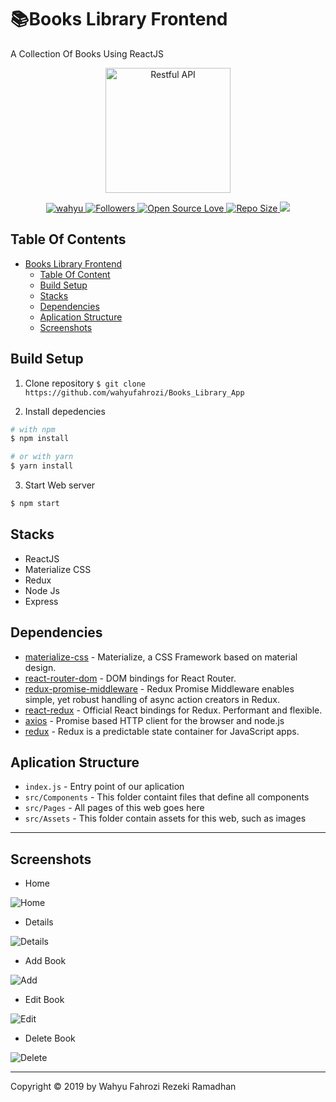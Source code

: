# 📚Books Library Frontend

A Collection Of Books Using ReactJS

<p align="center">
  <a href="https://nodejs.org/">
    <img title="Restful API" height='200' src="https://cdn4.iconfinder.com/data/icons/logos-3/600/React.js_logo-512.png">
  </a>
</p>
<p align="center">
    <a href="#">
    <img alt="wahyu" src="https://img.shields.io/david/dev/wahyufahrozi/FrontEndReact">
  </a>
  <a href="https://github.com/iyansr?tab=followers">
    <img title="Followers" src="https://img.shields.io/github/followers/wahyufahrozi?style=social">
  </a>
  <a href="#">
    <img title="Open Source Love" src="https://badges.frapsoft.com/os/v1/open-source.svg?v=102">
  </a>
  <a href="#">
    <img title="Repo Size" src="https://img.shields.io/github/repo-size/wahyufahrozi/FrontEndReact">
  </a>
  <a href="https://github.com/prettier/prettier"><img src="https://img.shields.io/badge/styled_with-prettier-ff69b4.svg"></a>
</p>

## Table Of Contents

- [Books Library Frontend](#novel-library-frontend)
  - [Table Of Content](#table-of-content)
  - [Build Setup](#build-setup)
  - [Stacks](#stacks)
  - [Dependencies](#dependencies)
  - [Aplication Structure](#aplication-Structure)
  - [Screenshots](#screenshots)

## Build Setup

1. Clone repository
   `$ git clone https://github.com/wahyufahrozi/Books_Library_App`

2. Install depedencies

```bash
# with npm
$ npm install

# or with yarn
$ yarn install
```

3. Start Web server

```bash
$ npm start
```

## Stacks

- ReactJS
- Materialize CSS
- Redux
- Node Js
- Express

## Dependencies

- [materialize-css](https://www.npmjs.com/package/materialize-css) - Materialize, a CSS Framework based on material design.
- [react-router-dom](https://www.npmjs.com/package/react-router-dom) - DOM bindings for React Router.
- [redux-promise-middleware](https://www.npmjs.com/package/redux-promise-middleware) - Redux Promise Middleware enables simple, yet robust handling of async action creators in Redux.
- [react-redux](https://www.npmjs.com/package/react-redux) - Official React bindings for Redux. Performant and flexible.
- [axios](https://www.npmjs.com/package/axios) - Promise based HTTP client for the browser and node.js
- [redux](https://www.npmjs.com/package/redux) - Redux is a predictable state container for JavaScript apps.

## Aplication Structure

- `index.js` - Entry point of our aplication
- `src/Components` - This folder containt files that define all components
- `src/Pages` - All pages of this web goes here
- `src/Assets` - This folder contain assets for this web, such as images

---

## Screenshots

- Home

![Home](https://user-images.githubusercontent.com/22940581/68371210-c7e72280-0170-11ea-8fc9-1495a0e40c4c.png)

- Details

![Details](https://user-images.githubusercontent.com/22940581/68371284-f238e000-0170-11ea-8d10-4a318135fa60.png)

- Add Book

![Add](https://user-images.githubusercontent.com/22940581/68882193-4b8caa80-0741-11ea-8da2-232e7345495d.png)

- Edit Book

![Edit](https://user-images.githubusercontent.com/22940581/68882895-95c25b80-0742-11ea-8471-a36df19d08de.png)

- Delete Book

![Delete](https://user-images.githubusercontent.com/22940581/68882998-c4403680-0742-11ea-9218-11724bed2416.png)

---

Copyright © 2019 by Wahyu Fahrozi Rezeki Ramadhan
